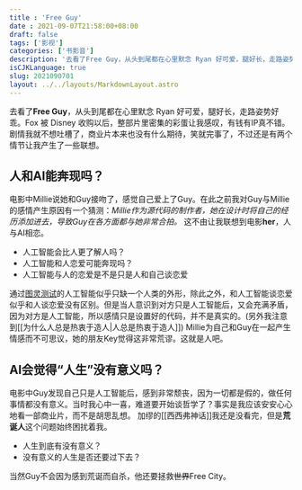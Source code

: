 ```yaml
---
title : 'Free Guy'
date : 2021-09-07T21:58:00+08:00
draft: false
tags: ['影视']
categories: ['书影音']
description: '去看了Free Guy，从头到尾都在心里默念 Ryan 好可爱，腿好长，走路姿势好乖。Fox 被 Disney 收购以后，整部片里密集的彩蛋让我感叹，有钱有IP真不错。剧情我就不想吐槽了，商业片本来也没有什么期待，笑就完事了，不过还是有两个情节让我产生了一些联想。'
isCJKLanguage: true
slug: 2021090701
layout: ../../layouts/MarkdownLayout.astro
---
```

去看了**Free Guy**，从头到尾都在心里默念 Ryan 好可爱，腿好长，走路姿势好乖。Fox 被 Disney 收购以后，整部片里密集的彩蛋让我感叹，有钱有IP真不错。剧情我就不想吐槽了，商业片本来也没有什么期待，笑就完事了，不过还是有两个情节让我产生了一些联想。

## 人和AI能奔现吗？

电影中Millie说她和Guy接吻了，感觉自己爱上了Guy。在此之前我对Guy与Millie的感情产生原因有一个猜测：*Millie作为源代码的制作者，她在设计时将自己的经历添加进去，导致Guy在各方面都与她非常合拍。* 这不由让我联想到电影**her**，人与AI相恋。

- 人工智能会比人更了解人吗？
- 人工智能和人恋爱可能奔现吗？
- 人工智能与人的恋爱是不是只是人和自己谈恋爱

通过[图灵测试](https://g.co/kgs/6A9jhL)的人工智能似乎只缺一个人类的外形，除此之外，和人工智能谈恋爱似乎和人谈恋爱没有区别。但是当人意识到对方只是人工智能后，又会充满矛盾，因为对方是人工智能，所以感情只是设置好的代码，并不是真实的。(另外我注意到[[为什么人总是热衷于造人|人总是热衷于造人]])
Millie为自己和Guy在一起产生情感而不可思议，她的朋友Key觉得这非常荒谬。这就是人吧。

## AI会觉得“人生”没有意义吗？

电影中Guy发现自己只是人工智能后，感到非常颓丧，因为一切都是假的，做任何事情都没有意义。当时我心中一喜，难道要开始谈哲学了？事实是我应该安安心心地看一部商业片，而不是胡思乱想。
加缪的[[西西弗神话]]我还是没看完，但是**荒诞人**这个问题始终困扰着我。

- 人生到底有没有意义？
- 没有意义的人生是否还要过下去？

当然Guy不会因为感到荒诞而自杀，他还要拯救~~世界~~Free City。
